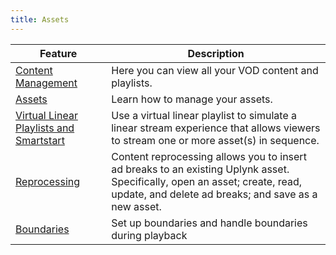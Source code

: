```yaml
---
title: Assets
---
```


|Feature|Description|
|---|---|
|[Content Management](/uplynk/manage/content_management)|Here you can view all your VOD content and playlists.|
|[Assets](/uplynk/manage/assets/)|Learn how to manage your assets.|
|[Virtual Linear Playlists and Smartstart](/uplynk/manage/virtual_linear_playlists_and_smartstart)|Use a virtual linear playlist to simulate a linear stream experience that allows viewers to stream one or more asset(s) in sequence.|
|[Reprocessing](/uplynk/manage/reprocessing)|Content reprocessing allows you to insert ad breaks to an existing Uplynk asset. Specifically, open an asset; create, read, update, and delete ad breaks; and save as a new asset.|
|[Boundaries](/uplynk/manage/boundaries)|Set up boundaries and handle boundaries during playback|
